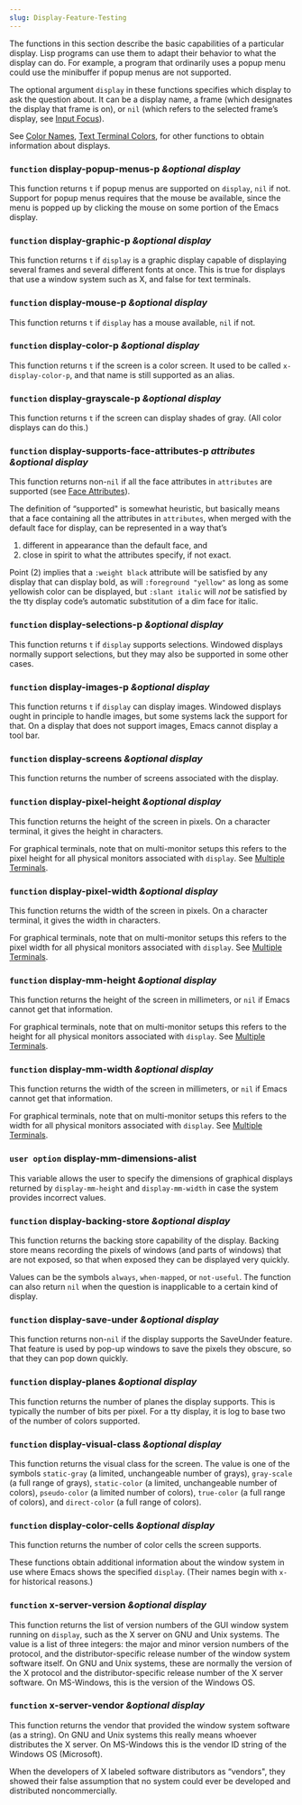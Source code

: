 ```yaml
---
slug: Display-Feature-Testing
---
```


The functions in this section describe the basic capabilities of a particular display. Lisp programs can use them to adapt their behavior to what the display can do. For example, a program that ordinarily uses a popup menu could use the minibuffer if popup menus are not supported.

The optional argument `display` in these functions specifies which display to ask the question about. It can be a display name, a frame (which designates the display that frame is on), or `nil` (which refers to the selected frame’s display, see [Input Focus](Input-Focus)).

See [Color Names](Color-Names), [Text Terminal Colors](Text-Terminal-Colors), for other functions to obtain information about displays.

### <span className="tag function">`function`</span> **display-popup-menus-p** *\&optional display*

This function returns `t` if popup menus are supported on `display`, `nil` if not. Support for popup menus requires that the mouse be available, since the menu is popped up by clicking the mouse on some portion of the Emacs display.

### <span className="tag function">`function`</span> **display-graphic-p** *\&optional display*

This function returns `t` if `display` is a graphic display capable of displaying several frames and several different fonts at once. This is true for displays that use a window system such as X, and false for text terminals.

### <span className="tag function">`function`</span> **display-mouse-p** *\&optional display*

This function returns `t` if `display` has a mouse available, `nil` if not.

### <span className="tag function">`function`</span> **display-color-p** *\&optional display*

This function returns `t` if the screen is a color screen. It used to be called `x-display-color-p`, and that name is still supported as an alias.

### <span className="tag function">`function`</span> **display-grayscale-p** *\&optional display*

This function returns `t` if the screen can display shades of gray. (All color displays can do this.)

### <span className="tag function">`function`</span> **display-supports-face-attributes-p** *attributes \&optional display*

This function returns non-`nil` if all the face attributes in `attributes` are supported (see [Face Attributes](Face-Attributes)).

The definition of “supported" is somewhat heuristic, but basically means that a face containing all the attributes in `attributes`, when merged with the default face for display, can be represented in a way that’s

1.  different in appearance than the default face, and
2.  close in spirit to what the attributes specify, if not exact.

Point (2) implies that a `:weight black` attribute will be satisfied by any display that can display bold, as will `:foreground "yellow"` as long as some yellowish color can be displayed, but `:slant italic` will *not* be satisfied by the tty display code’s automatic substitution of a dim face for italic.

### <span className="tag function">`function`</span> **display-selections-p** *\&optional display*

This function returns `t` if `display` supports selections. Windowed displays normally support selections, but they may also be supported in some other cases.

### <span className="tag function">`function`</span> **display-images-p** *\&optional display*

This function returns `t` if `display` can display images. Windowed displays ought in principle to handle images, but some systems lack the support for that. On a display that does not support images, Emacs cannot display a tool bar.

### <span className="tag function">`function`</span> **display-screens** *\&optional display*

This function returns the number of screens associated with the display.

### <span className="tag function">`function`</span> **display-pixel-height** *\&optional display*

This function returns the height of the screen in pixels. On a character terminal, it gives the height in characters.

For graphical terminals, note that on multi-monitor setups this refers to the pixel height for all physical monitors associated with `display`. See [Multiple Terminals](Multiple-Terminals).

### <span className="tag function">`function`</span> **display-pixel-width** *\&optional display*

This function returns the width of the screen in pixels. On a character terminal, it gives the width in characters.

For graphical terminals, note that on multi-monitor setups this refers to the pixel width for all physical monitors associated with `display`. See [Multiple Terminals](Multiple-Terminals).

### <span className="tag function">`function`</span> **display-mm-height** *\&optional display*

This function returns the height of the screen in millimeters, or `nil` if Emacs cannot get that information.

For graphical terminals, note that on multi-monitor setups this refers to the height for all physical monitors associated with `display`. See [Multiple Terminals](Multiple-Terminals).

### <span className="tag function">`function`</span> **display-mm-width** *\&optional display*

This function returns the width of the screen in millimeters, or `nil` if Emacs cannot get that information.

For graphical terminals, note that on multi-monitor setups this refers to the width for all physical monitors associated with `display`. See [Multiple Terminals](Multiple-Terminals).

### <span className="tag useroption">`user option`</span> **display-mm-dimensions-alist**

This variable allows the user to specify the dimensions of graphical displays returned by `display-mm-height` and `display-mm-width` in case the system provides incorrect values.

### <span className="tag function">`function`</span> **display-backing-store** *\&optional display*

This function returns the backing store capability of the display. Backing store means recording the pixels of windows (and parts of windows) that are not exposed, so that when exposed they can be displayed very quickly.

Values can be the symbols `always`, `when-mapped`, or `not-useful`. The function can also return `nil` when the question is inapplicable to a certain kind of display.

### <span className="tag function">`function`</span> **display-save-under** *\&optional display*

This function returns non-`nil` if the display supports the SaveUnder feature. That feature is used by pop-up windows to save the pixels they obscure, so that they can pop down quickly.

### <span className="tag function">`function`</span> **display-planes** *\&optional display*

This function returns the number of planes the display supports. This is typically the number of bits per pixel. For a tty display, it is log to base two of the number of colors supported.

### <span className="tag function">`function`</span> **display-visual-class** *\&optional display*

This function returns the visual class for the screen. The value is one of the symbols `static-gray` (a limited, unchangeable number of grays), `gray-scale` (a full range of grays), `static-color` (a limited, unchangeable number of colors), `pseudo-color` (a limited number of colors), `true-color` (a full range of colors), and `direct-color` (a full range of colors).

### <span className="tag function">`function`</span> **display-color-cells** *\&optional display*

This function returns the number of color cells the screen supports.

These functions obtain additional information about the window system in use where Emacs shows the specified `display`. (Their names begin with `x-` for historical reasons.)

### <span className="tag function">`function`</span> **x-server-version** *\&optional display*

This function returns the list of version numbers of the GUI window system running on `display`, such as the X server on GNU and Unix systems. The value is a list of three integers: the major and minor version numbers of the protocol, and the distributor-specific release number of the window system software itself. On GNU and Unix systems, these are normally the version of the X protocol and the distributor-specific release number of the X server software. On MS-Windows, this is the version of the Windows OS.

### <span className="tag function">`function`</span> **x-server-vendor** *\&optional display*

This function returns the vendor that provided the window system software (as a string). On GNU and Unix systems this really means whoever distributes the X server. On MS-Windows this is the vendor ID string of the Windows OS (Microsoft).

When the developers of X labeled software distributors as “vendors", they showed their false assumption that no system could ever be developed and distributed noncommercially.
